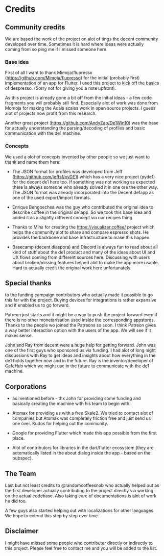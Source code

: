 # Credits

## Community credits

We are based the work of the project on alot of tings the decent community developed over time. Sometimes it is hard where ideas were actually coming from so ping me if I missed someone here.

### Base idea
First of all I want to thank Mimoja/flupresso (https://github.com/Mimoja/flupresso) for the initial (probably first) implementation of an app for Flutter. I used this project to kick off the basics of despresso. (Sorry not for giving you a note upfront).

As this project is already gone a bit off from the initial ideas - a few code fragments you will probably still find. Especially alot of work was done from Momoja for making the Acaia scales work in open source projects. I guess alot of projects now profit from this research.

Another great project (https://github.com/AndyZap/De1Win10) was the base for actually understanding the parsing/decoding of profiles and basic communication with the de1 machine.
### Concepts
We used a olot of concepts invented by other people so we just want to thank and name them here:

* The JSON format for profiles was developed from Jeff (https://github.com/jeffsf/pyDE1) which has a very nice project (pyde1) for the decent de1 here too. If something was not working as expected there is always someone who already solved it in one ore the other way. The JSON format was already incorporated into the Decent de1app as one of the used export/import formats.

* Enrique Bengoechea was the guy who contributed the original idea to describe coffee in the original de1app. So we took this base idea and added it as a slightly different concept via our recipes thing.

* Thanks to Miha for creating the https://visualizer.coffee/ project which helps the community alot to share and compare espresso shots. He provides the backbone and base infrastructure to make this happen.

* Basecamp (decent diaspora) and Discord is always fun to read about all kind of stuff about the de1 product and many of the ideas about UI and UX flows coming from different sources here. Discussing with users about broken/missing features helped alot to make the app more usable. Hard to actually credit the original work here unfortunately.

## Special thanks
to the funding campaign contributors who actually made it possible to go this far with the project. Buying devices for integrations is rather expansive and if enabled us to go forward.

Patreon just starts and it might be a way to push the project forward even if there is no other monetarisation used inside the corresponding appstores.
Thanks to the people wo joined the Patreons so soon.
I think Patreon gives a way better interaction option with the users of the app. We will see if it makes sense. 

John and Ray from decent were a huge help for getting forward. John was one of the first guys who sponsored us via funding. I had alot of long night discussions with Ray to get ideas and insights about how everything in the de1 holds together now and in the future. Ray is the inventor/developer of CafeHub which we might use in the future to communicate with the de1 machine.

## Corporations

* as mentioned before - thx John for providing some funding and basically creating the machine with his team to begin with.

* Atomax for providing us with a free Skale2. We tried to contact alot of companies but Atomax was completely friction free and just send us one over. Kudos for helping out the community.

* Google for providing Flutter which made this app possible from the first place.

* Alot of contributors for libraries in the dart/flutter ecosystem (they are aotomatically listed in the about dialog inside the app - based on the pubspec).

## The Team
Last but not least credits to @randomcoffeesnob who actually helped out as the first developer actually contributing to the project directly via working on the actual codebase. Also taking care of documentations is alot of work he did too.

A few guys also started helping out with localizations for other languages. We hope to extend this step by step over time.

## Disclaimer

I might have missed some people who contributer directly or indirectly to this project. Please feel free to contact me and you will be added to the list.
